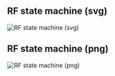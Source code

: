 ## RF state machine (svg)

![RF state machine (svg)](http://www.plantuml.com/plantuml/svg/1S6xaG8n303G_Ag00cpbf0k4jC08MRFMOCix-W3bttjdKHhPE6sSUiJX5m33RzqbUhxIsMXfi4QbDK6eiwdakyFZlfLje7kv_OBLPMcvcdpOe0dkXhC4Uq1RvE21mS-9r4Mv7Zd7tpy0)

## RF state machine (png)

![RF state machine (png)](http://www.plantuml.com/plantuml/png/1S6xaG8n303G_Ag00cpbf0k4jC08MRFMOCix-W3bttjdKHhPE6sSUiJX5m33RzqbUhxIsMXfi4QbDK6eiwdakyFZlfLje7kv_OBLPMcvcdpOe0dkXhC4Uq1RvE21mS-9r4Mv7Zd7tpy0)
